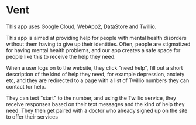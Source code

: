 # Vent

This app uses Google Cloud, WebApp2, DataStore and Twillio.


This app is aimed at providing help for people with mental health disorders without them having to give up their identities.
Often, people are stigmatized for having mental health problems, and our app creates a safe space 
for people like this to receive the help they need.

When a user logs on to the website, they click "need help", fill out a short description of the kind of help they need,
for example depression, anxiety etc, and they are redirected to a page with a list of Twillio numbers they can contact for help. 

They can text "start" to the number, and using the Twillio service, they receive responses based on their 
text messages and the kind of help they need.
They then get paired with a doctor who already signed up on the site to offer their services


